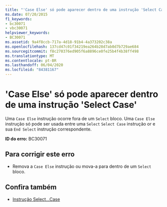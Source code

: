 ```yaml
---
title: "'Case Else' só pode aparecer dentro de uma instrução 'Select Case'"
ms.date: 07/20/2015
f1_keywords:
- bc30071
- vbc30071
helpviewer_keywords:
- BC30071
ms.assetid: 9a4f8ccb-717a-4d18-91b4-4a373202c38a
ms.openlocfilehash: 137cd47c01f34219ea264b28d7ab0d7b729ae684
ms.sourcegitcommit: f8c270376ed905f6a8896ce0fe25b4f4b38ff498
ms.translationtype: MT
ms.contentlocale: pt-BR
ms.lasthandoff: 06/04/2020
ms.locfileid: "84381167"
---
```

# <a name="case-else-can-only-appear-inside-a-select-case-statement"></a>'Case Else' só pode aparecer dentro de uma instrução 'Select Case'
Uma `Case Else` instrução ocorre fora de um `Select` bloco. Uma `Case Else` instrução só pode ser usada entre uma `Select` `Select Case` instrução or e sua `End Select` instrução correspondente.  
  
 **ID do erro:** BC30071  
  
## <a name="to-correct-this-error"></a>Para corrigir este erro  
  
- Remova a `Case Else` instrução ou mova-a para dentro de um `Select` bloco.  
  
## <a name="see-also"></a>Confira também

- [Instrução Select...Case](../language-reference/statements/select-case-statement.md)
